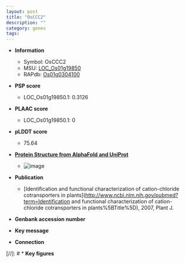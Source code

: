 ```yaml
---
layout: post
title: "OsCCC2"
description: ""
category: genes
tags: 
---
```


* **Information**  
    + Symbol: OsCCC2  
    + MSU: [LOC_Os01g19850](http://rice.plantbiology.msu.edu/cgi-bin/ORF_infopage.cgi?orf=LOC_Os01g19850)  
    + RAPdb: [Os01g0304100](http://rapdb.dna.affrc.go.jp/viewer/gbrowse_details/irgsp1?name=Os01g0304100)  

* **PSP score**  
    + LOC_Os01g19850.1: 0.3126 

* **PLAAC score**  
    + LOC_Os01g19850.1: 0 

* **pLDDT score**
    + 75.64

* **[Protein Structure from AlphaFold and UniProt](https://www.uniprot.org/uniprotkb/Q657W3/entry#structure)**
    + ![image](https://ricepsp.github.io/images/Q6/AF-Q657W3-F1.png)

* **Publication**  
    + [Identification and functional characterization of cation-chloride cotransporters in plants](http://www.ncbi.nlm.nih.gov/pubmed?term=Identification and functional characterization of cation-chloride cotransporters in plants%5BTitle%5D), 2007, Plant J.

* **Genbank accession number**  

* **Key message**  

* **Connection**  

[//]: # * **Key figures**  


